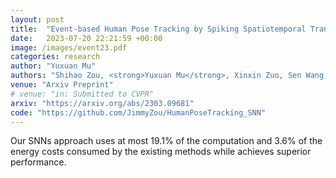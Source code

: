 ```yaml
---
layout: post
title:  "Event‐based Human Pose Tracking by Spiking Spatiotemporal Transformer"
date:   2023-07-20 22:21:59 +00:00
image: /images/event23.pdf
categories: research
author: "Yuxuan Mu" 
authors: "Shihao Zou, <strong>Yuxuan Mu</strong>, Xinxin Zuo, Sen Wang, Li Cheng"
venue: "Arxiv Preprint"
# venue: "in: Submitted to CVPR"
arxiv: "https://arxiv.org/abs/2303.09681"
code: "https://github.com/JimmyZou/HumanPoseTracking_SNN"
---
```

Our SNNs approach uses at most 19.1% of the computation and 3.6% of the energy costs consumed by the existing methods while achieves superior performance.